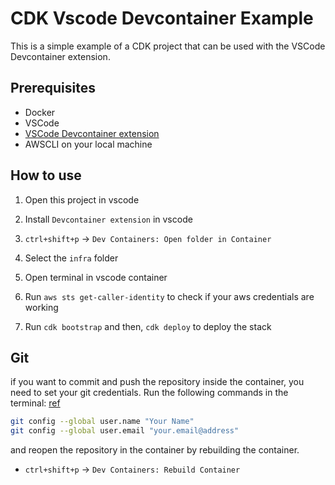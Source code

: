 # CDK Vscode Devcontainer Example

This is a simple example of a CDK project that can be used with the VSCode Devcontainer extension.

## Prerequisites

- Docker
- VSCode
- [VSCode Devcontainer extension](https://marketplace.visualstudio.com/items?itemName=ms-vscode-remote.remote-containers)
- AWSCLI on your local machine

## How to use

1. Open this project in vscode

2. Install `Devcontainer extension` in vscode

3. `ctrl+shift+p` -> `Dev Containers: Open folder in Container`

4. Select the `infra` folder

5. Open terminal in vscode container

6. Run `aws sts get-caller-identity` to check if your aws credentials are working

7. Run `cdk bootstrap` and then, `cdk deploy` to deploy the stack


## Git 

if you want to commit and push the repository inside the container, you need to set your git credentials.
Run the following commands in the terminal: [ref](https://code.visualstudio.com/remote/advancedcontainers/sharing-git-credentials)

```bash
git config --global user.name "Your Name"
git config --global user.email "your.email@address"
```

and reopen the repository in the container by rebuilding the container.

- `ctrl+shift+p` -> `Dev Containers: Rebuild Container`
